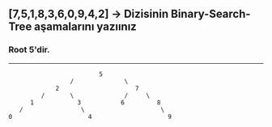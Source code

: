 
## [7,5,1,8,3,6,0,9,4,2] -> Dizisinin Binary-Search-Tree aşamalarını yazıınız

### Root 5'dir.
---
                             5  
                     /              \
                 2                     7
             /       \              /     \
          1            3           6         8
       /                \                     \
    0                     4                     9

 ```
